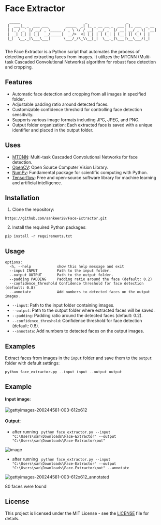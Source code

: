 # Face Extractor
```
  _____                              _                  _             
 |  ___|_ _  ___ ___        _____  _| |_ _ __ __ _  ___| |_ ___  _ __ 
 | |_ / _` |/ __/ _ \_____ / _ \ \/ / __| '__/ _` |/ __| __/ _ \| '__|
 |  _| (_| | (_|  __/_____|  __/>  <| |_| | | (_| | (__| || (_) | |   
 |_|  \__,_|\___\___|      \___/_/\_\\__|_|  \__,_|\___|\__\___/|_|   
                                                                      
```
The Face Extractor is a Python script that automates the process of detecting and extracting faces from images. It utilizes the MTCNN (Multi-task Cascaded Convolutional Networks) algorithm for robust face detection and cropping.

## Features

- Automatic face detection and cropping from all images in specified folder.
- Adjustable padding ratio around detected faces.
- Customizable confidence threshold for controlling face detection sensitivity.
- Supports various image formats including JPG, JPEG, and PNG.
- Output folder organization: Each extracted face is saved with a unique identifier and placed in the output folder.

## Uses
- [MTCNN](https://github.com/ipazc/mtcnn): Multi-task Cascaded Convolutional Networks for face detection.
- [OpenCV](https://opencv.org/): Open Source Computer Vision Library.
- [NumPy](https://numpy.org/): Fundamental package for scientific computing with Python.
- [Tensorflow](https://www.tensorflow.org/): Free and open-source software library for machine learning and artificial intelligence.
  
## Installation

1. Clone the repository:

```
https://github.com/sankeer28/Face-Extractor.git
```

2. Install the required Python packages:

```
pip install -r requirements.txt
```

## Usage

```
options:
  -h, --help            show this help message and exit
  --input INPUT         Path to the input folder.
  --output OUTPUT       Path to the output folder.
  --padding PADDING     Padding ratio around the face (default: 0.2)
  --confidence_threshold Confidence threshold for face detection (default: 0.8)
  --annotate            Add numbers to detected faces on the output images.
```

- `--input`: Path to the input folder containing images.
- `--output`: Path to the output folder where extracted faces will be saved.
- `--padding`: Padding ratio around the detected faces (default: 0.2).
- `--confidence_threshold`: Confidence threshold for face detection (default: 0.8).
- `--annotate`: Add numbers to detected faces on the output images.

## Examples

Extract faces from images in the `input` folder and save them to the `output` folder with default settings:

```
python face_extractor.py --input input --output output
```


## Example

#### Input image: 
![gettyimages-200244581-003-612x612](https://github.com/sankeer28/Face-Extractor/assets/112449287/3f00ea72-ea9d-401d-b020-42f886a672e9)

#### Output:
-  after running ` python face_extractor.py --input "C:\Users\san\Downloads\Face-Extractor" --output "C:\Users\san\Downloads\Face-Extractor\out"`

 ![image](https://github.com/sankeer28/Face-Extractor/assets/112449287/6e4a6f8c-0286-4ff8-a47e-fa88792952dd)

 - after running ` python face_extractor.py --input "C:\Users\san\Downloads\Face-Extractor" --output "C:\Users\san\Downloads\Face-Extractor\out" --annotate`
   
![gettyimages-200244581-003-612x612_annotated](https://github.com/sankeer28/Face-Extractor/assets/112449287/a2fbf5b3-f201-4476-8fb1-74e5588b5c3f)

 80 faces were found


## License

This project is licensed under the MIT License - see the [LICENSE](LICENSE) file for details.
